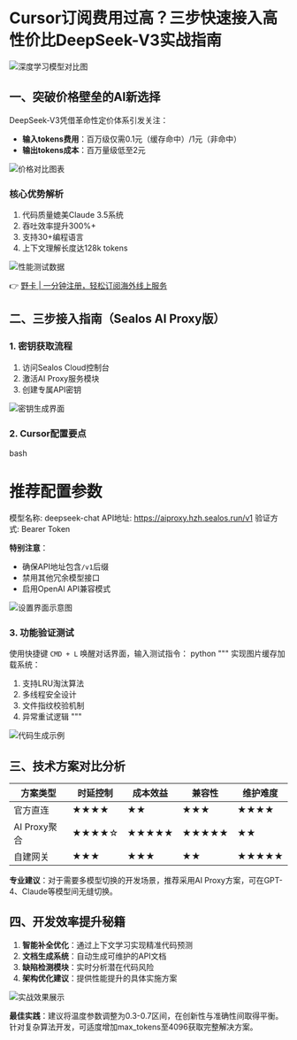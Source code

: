 # Cursor订阅费用过高？三步快速接入高性价比DeepSeek-V3实战指南

![深度学习模型对比图](https://segmentfault.com/img/bVdgRfq)

## 一、突破价格壁垒的AI新选择
DeepSeek-V3凭借革命性定价体系引发关注：
- **输入tokens费用**：百万级仅需0.1元（缓存命中）/1元（非命中）
- **输出tokens成本**：百万量级低至2元

![价格对比图表](https://segmentfault.com/img/bVdgRfr)

### 核心优势解析
1. 代码质量媲美Claude 3.5系统
2. 吞吐效率提升300%+
3. 支持30+编程语言
4. 上下文理解长度达128k tokens

![性能测试数据](https://segmentfault.com/img/bVdgRfs)

👉 [野卡 | 一分钟注册，轻松订阅海外线上服务](https://bbtdd.com/yeka)

## 二、三步接入指南（Sealos AI Proxy版）
### 1. 密钥获取流程
1. 访问Sealos Cloud控制台
2. 激活AI Proxy服务模块
3. 创建专属API密钥

![密钥生成界面](https://segmentfault.com/img/bVdgRft)

### 2. Cursor配置要点
bash
# 推荐配置参数
模型名称: deepseek-chat
API地址: https://aiproxy.hzh.sealos.run/v1
验证方式: Bearer Token


**特别注意**：
- 确保API地址包含`/v1`后缀
- 禁用其他冗余模型接口
- 启用OpenAI API兼容模式

![设置界面示意图](https://segmentfault.com/img/bVdgRfD)

### 3. 功能验证测试
使用快捷键 `CMD + L` 唤醒对话界面，输入测试指令：
python
"""
实现图片缓存加载系统：
1. 支持LRU淘汰算法 
2. 多线程安全设计
3. 文件指纹校验机制
4. 异常重试逻辑
"""


![代码生成示例](https://segmentfault.com/img/bVdgRfF)

## 三、技术方案对比分析
| 方案类型       | 时延控制 | 成本效益 | 兼容性 | 维护难度 |
|----------------|----------|----------|--------|----------|
| 官方直连       | ★★★★     | ★★       | ★★★    | ★★★★     |
| AI Proxy聚合   | ★★★★☆    | ★★★★★   | ★★★★★ | ★★       |
| 自建网关       | ★★★      | ★★★      | ★★     | ★★★★★   |

**专业建议**：对于需要多模型切换的开发场景，推荐采用AI Proxy方案，可在GPT-4、Claude等模型间无缝切换。

## 四、开发效率提升秘籍
1. **智能补全优化**：通过上下文学习实现精准代码预测
2. **文档生成系统**：自动生成可维护的API文档
3. **缺陷检测模块**：实时分析潜在代码风险
4. **架构优化建议**：提供性能提升的具体实施方案

![实战效果展示](https://segmentfault.com/img/bVdgRfE)

**最佳实践**：建议将温度参数调整为0.3-0.7区间，在创新性与准确性间取得平衡。针对复杂算法开发，可适度增加max_tokens至4096获取完整解决方案。